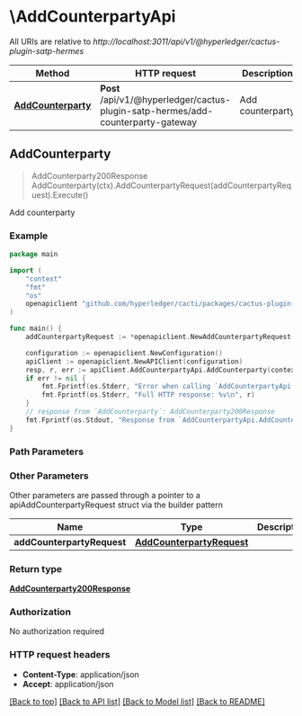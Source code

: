 # \AddCounterpartyApi

All URIs are relative to *http://localhost:3011/api/v1/@hyperledger/cactus-plugin-satp-hermes*

Method | HTTP request | Description
------------- | ------------- | -------------
[**AddCounterparty**](AddCounterpartyApi.md#AddCounterparty) | **Post** /api/v1/@hyperledger/cactus-plugin-satp-hermes/add-counterparty-gateway | Add counterparty



## AddCounterparty

> AddCounterparty200Response AddCounterparty(ctx).AddCounterpartyRequest(addCounterpartyRequest).Execute()

Add counterparty



### Example

```go
package main

import (
    "context"
    "fmt"
    "os"
    openapiclient "github.com/hyperledger/cacti/packages/cactus-plugin-satp-hermes/src/main/go/generated"
)

func main() {
    addCounterpartyRequest := *openapiclient.NewAddCounterpartyRequest(*openapiclient.NewAddCounterpartyRequestCounterparty("Id_example", "PubKey_example", "Name_example", []openapiclient.AddCounterpartyRequestCounterpartyVersionInner{*openapiclient.NewAddCounterpartyRequestCounterpartyVersionInner()}, []openapiclient.TransactRequestSourceAssetNetworkId{*openapiclient.NewTransactRequestSourceAssetNetworkId("Id_example", "LedgerType_example")}, "ProofID_example", int32(123), int32(123), "0x102A0F6D9F0F507288fE1e26740cFaD61184CCC7")) // AddCounterpartyRequest | 

    configuration := openapiclient.NewConfiguration()
    apiClient := openapiclient.NewAPIClient(configuration)
    resp, r, err := apiClient.AddCounterpartyApi.AddCounterparty(context.Background()).AddCounterpartyRequest(addCounterpartyRequest).Execute()
    if err != nil {
        fmt.Fprintf(os.Stderr, "Error when calling `AddCounterpartyApi.AddCounterparty``: %v\n", err)
        fmt.Fprintf(os.Stderr, "Full HTTP response: %v\n", r)
    }
    // response from `AddCounterparty`: AddCounterparty200Response
    fmt.Fprintf(os.Stdout, "Response from `AddCounterpartyApi.AddCounterparty`: %v\n", resp)
}
```

### Path Parameters



### Other Parameters

Other parameters are passed through a pointer to a apiAddCounterpartyRequest struct via the builder pattern


Name | Type | Description  | Notes
------------- | ------------- | ------------- | -------------
 **addCounterpartyRequest** | [**AddCounterpartyRequest**](AddCounterpartyRequest.md) |  | 

### Return type

[**AddCounterparty200Response**](AddCounterparty200Response.md)

### Authorization

No authorization required

### HTTP request headers

- **Content-Type**: application/json
- **Accept**: application/json

[[Back to top]](#) [[Back to API list]](../README.md#documentation-for-api-endpoints)
[[Back to Model list]](../README.md#documentation-for-models)
[[Back to README]](../README.md)

